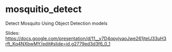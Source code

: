 # mosquitio_detect
Detect Mosquito Using Object Detection models

Slides: https://docs.google.com/presentation/d/11__v7D4qpyjyaoJwe261jteIJ33uH3rft_Kq4NXbwMY/edit#slide=id.g2779ed3d3f6_0_1

